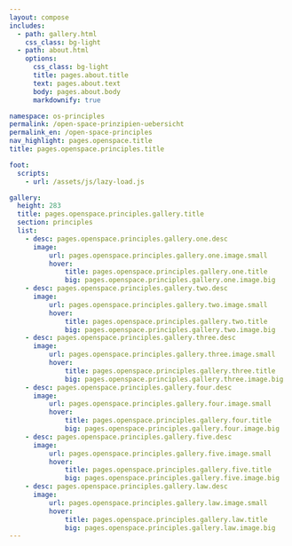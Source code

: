 ```yaml
---
layout: compose
includes:
  - path: gallery.html
    css_class: bg-light
  - path: about.html 
    options:
      css_class: bg-light
      title: pages.about.title
      text: pages.about.text
      body: pages.about.body
      markdownify: true

namespace: os-principles
permalink: /open-space-prinzipien-uebersicht
permalink_en: /open-space-principles
nav_highlight: pages.openspace.title
title: pages.openspace.principles.title

foot:
  scripts:
    - url: /assets/js/lazy-load.js

gallery:
  height: 283
  title: pages.openspace.principles.gallery.title
  section: principles
  list:
    - desc: pages.openspace.principles.gallery.one.desc
      image:
          url: pages.openspace.principles.gallery.one.image.small
          hover:
              title: pages.openspace.principles.gallery.one.title
              big: pages.openspace.principles.gallery.one.image.big
    - desc: pages.openspace.principles.gallery.two.desc
      image: 
          url: pages.openspace.principles.gallery.two.image.small
          hover:
              title: pages.openspace.principles.gallery.two.title
              big: pages.openspace.principles.gallery.two.image.big
    - desc: pages.openspace.principles.gallery.three.desc
      image: 
          url: pages.openspace.principles.gallery.three.image.small
          hover:
              title: pages.openspace.principles.gallery.three.title
              big: pages.openspace.principles.gallery.three.image.big
    - desc: pages.openspace.principles.gallery.four.desc
      image: 
          url: pages.openspace.principles.gallery.four.image.small
          hover:
              title: pages.openspace.principles.gallery.four.title
              big: pages.openspace.principles.gallery.four.image.big
    - desc: pages.openspace.principles.gallery.five.desc
      image: 
          url: pages.openspace.principles.gallery.five.image.small
          hover:
              title: pages.openspace.principles.gallery.five.title
              big: pages.openspace.principles.gallery.five.image.big
    - desc: pages.openspace.principles.gallery.law.desc
      image: 
          url: pages.openspace.principles.gallery.law.image.small
          hover:
              title: pages.openspace.principles.gallery.law.title
              big: pages.openspace.principles.gallery.law.image.big
---
```


